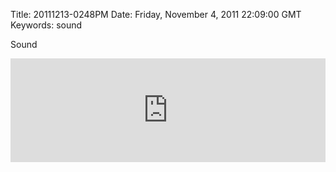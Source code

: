 Title: 20111213-0248PM
Date: Friday, November 4, 2011 22:09:00 GMT
Keywords: sound

Sound

<iframe width="100%" height="166" scrolling="no" frameborder="no" src="https://w.soundcloud.com/player/?url=http%3A%2F%2Fapi.soundcloud.com%2Ftracks%2F94078448"></iframe>